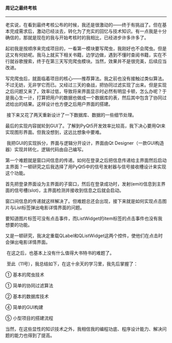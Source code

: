 #### 周记之最终考核

---

​		老实说，在看到最终考核公布的时候，我还是很激动的——终于有挑战了。但在基本完成需求后，激动已经淡去，转化为了充实的回忆与技术知识。有一点我是十分确信的，那就是现在的我与开始考核时的我相比，已经进步许多许多了。

​		起初我是按顺序来完成项目的，一看第一模块要写爬虫，我刚好也不会爬虫。但是这又有何妨呢。我马上就买下相关书籍，边学边做，遇到不懂时查阅书籍，实在不行就谷歌搜索，终于在第三天写完爬虫模块。当然，效果并不是很完美，后续应当改进。

​		写完爬虫后，就面临着项目的核心——推荐算法。我之前也没有接触过类似算法。不过无妨，无非学它而已。又经过三天的奋战，把协同过滤实现了出来。但是实现之后问题又来了，效率过低，导致将来界面显示时必然有明显卡顿，怎么办呢？于是我心生一计，打算把用户的数据也做成一个数据库的表，然后其中包含了协同过滤给出的结果。这样设计也方便之后用户界面的搭建。

​		接下来又花了两天重新设计了一下数据库、数据的一些细节处理。

​		最后的实现内容就轮到GUI了。了解到PyQt5开发效率比较高，我下决心要用Qt来实现图形界面。但我没想到，这远比想象中要难。

​		我把GUI的实现拆分，界面与逻辑分开设计，界面由Qt Designer（一款GUI构造器）实现并转化，逻辑代码由自己编写。

​		第一个难题就是窗口间信息的传递。如何在登录之后把信息传递给主界面然后启动主界面？一顿研究之后我选择了用PyQt5中的信号发射器与信号接收槽设计来实现这个功能。

​		首先把登录界面设为主界面的子窗口，然后在登录成功时，发射(emit)信息到主界面的信号槽(slot)，主界面检测并接收到信息之后就会启动。

​		窗口间信息的传递就这样解决了。但难题总还会出现，接下来就是如何实现点击图片与List标签弹出电影详情界面的问题。

​		要知道图片标签可没有点击事件，而ListWidget的item标签的点击事件也没有我想要的功能。

​		又是一顿研究，我决定重载QLabel和QListWidget这两个控件，使他们在点击时会弹出电影详情界面。

​		在这之后，也基本上没有什么值得大书特书的难题了。

​		至此（11号），我总结如下，在这十余天的学习里，我先后掌握了：

①   基本的爬虫技术

①    简单的协同过滤算法

②    基本的数据库技术

④   简单的GUI构建

⑤   小型项目的搭建流程

​		当然，在这些显性的知识技术之外，我相信我的编程功底、程序设计能力、解决问题的能力也得到了提高。